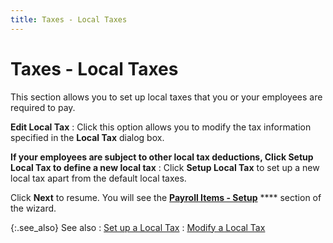 ```yaml
---
title: Taxes - Local Taxes
---
```


# Taxes - Local Taxes


This section allows you to set up local taxes that you or your employees are required to pay.


**Edit Local Tax**
: Click this option allows you to modify the tax information specified in the **Local Tax** dialog box.


**If your employees are subject to other local tax deductions, Click Setup Local Tax to define a new local tax**
: Click **Setup Local Tax** to set up a new local tax apart from the default local taxes.


Click **Next** to resume. You will see the [**Payroll Items - Setup**]({{site.prl_baseurl}}/setup/the-payroll-setup-wizard/payroll_items_setup_sup.html) **** section of the wizard.


{:.see_also}
See also
: [Set up a Local Tax]({{site.prl_baseurl}}/setup/local-taxes/setting-up-local-taxes/setting_up_local_taxes.html)
: [Modify a Local Tax]({{site.prl_baseurl}}/setup/local-taxes/setting-up-local-taxes/modify_a_local_tax.html)
